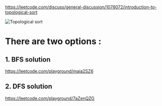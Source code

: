 https://leetcode.com/discuss/general-discussion/1078072/introduction-to-topological-sort

![Topological sort](https://user-images.githubusercontent.com/56770390/139316960-dc9b3243-fbfb-467c-aa3b-c0fbbf8b1cfc.png)


# There are two options : 
## 1. BFS solution 
https://leetcode.com/playground/maia2SZ6

## 2. DFS solution

https://leetcode.com/playground/7aZenQZG
